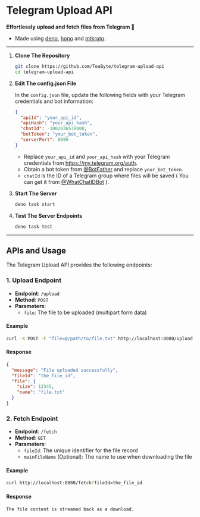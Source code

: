 # Telegram Upload API

**Effortlessly upload and fetch files from Telegram 🚀**

- Made using [deno](https://deno.land/), [hono](https://hono.dev/) and [mtkruto](https://mtkruto.deno.dev/).

---

1. **Clone The Repository**

   ```sh
   git clone https://github.com/TeaByte/telegram-upload-api
   cd telegram-upload-api
   ```

2. **Edit The config.json File**

   In the `config.json` file, update the following fields with your Telegram credentials and bot information:

   ```json
   {
     "apiId": "your_api_id",
     "apiHash": "your_api_hash",
     "chatId": -1002036530000,
     "botToken": "your_bot_token",
     "serverPort": 8080
   }
   ```

   - Replace `your_api_id` and `your_api_hash` with your Telegram credentials from https://my.telegram.org/auth.
   - Obtain a bot token from [@BotFather](https://t.me/BotFather) and replace `your_bot_token`.
   - `chatId` is the ID of a Telegram group where files will be saved ( You can get it from [@WhatChatIDBot](https://t.me/WhatChatIDBot) ).

3. **Start The Server**

   ```sh
   deno task start
   ```

4. **Test The Server Endpoints**

   ```sh
   deno task test
   ```

---

## APIs and Usage

The Telegram Upload API provides the following endpoints:

### 1. Upload Endpoint

- **Endpoint**: `/upload`
- **Method**: `POST`
- **Parameters**:
  - `file`: The file to be uploaded (multipart form data)

#### Example

```sh
curl -X POST -F "file=@/path/to/file.txt" http://localhost:8080/upload
```

#### Response

```json
{
  "message": "File uploaded successfully",
  "fileId": "the_file_id",
  "file": {
    "size": 12345,
    "name": "file.txt"
  }
}
```

### 2. Fetch Endpoint

- **Endpoint**: `/fetch`
- **Method**: `GET`
- **Parameters**:
  - `fileId`: The unique identifier for the file record
  - `mainFileName` (Optional): The name to use when downloading the file

#### Example

```sh
curl http://localhost:8080/fetch?fileId=the_file_id
```

#### Response

```
The file content is streamed back as a download.
```
